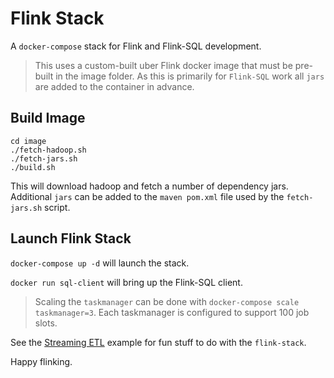 # Flink Stack

A `docker-compose` stack for Flink and Flink-SQL development.

> This uses a custom-built uber Flink docker image that must be pre-built in the image folder.  As this is primarily for `Flink-SQL` work all `jars` are added to the container in advance.

## Build Image

```
cd image
./fetch-hadoop.sh
./fetch-jars.sh
./build.sh
```

This will download hadoop and fetch a number of dependency jars.  Additional `jars` can be added to the `maven pom.xml` file used by the `fetch-jars.sh` script.
 
## Launch Flink Stack

`docker-compose up -d` will launch the stack.

`docker run sql-client` will bring up the Flink-SQL client.

> Scaling the `taskmanager` can be done with `docker-compose scale taskmanager=3`.  Each taskmanager is configured to support 100 job slots.

See the [Streaming ETL](streaming-etl/) example for fun stuff to do with the `flink-stack`.

Happy flinking.

